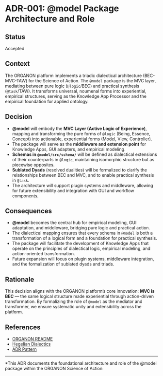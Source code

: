 # ADR-001: @model Package Architecture and Role

## Status
Accepted

## Context

The ORGANON platform implements a triadic dialectical architecture (BEC-MVC-TAW) for the Science of Action. The `@model` package is the MVC layer, mediating between pure logic (`@logic`/BEC) and practical synthesis (`@task`/TAW). It transforms universal, noumenal forms into experiential, empirical structures, serving as the Knowledge App Processor and the empirical foundation for applied ontology.

## Decision

- **@model** will embody the **MVC Layer (Active Logic of Experience)**, mapping and transforming the pure forms of `@logic` (Being, Essence, Concept) into actionable, experiential forms (Model, View, Controller).
- The package will serve as the **middleware and extension point** for Knowledge Apps, GUI adapters, and empirical modeling.
- **Schemas in `@model/src/schema/`** will be defined as dialectical extensions of their counterparts in `@logic`, maintaining isomorphic structure but as piecewise opposites.
- **Sublated Dyads** (resolved dualities) will be formalized to clarify the relationships between BEC and MVC, and to enable practical synthesis in `@task`.
- The architecture will support plugin systems and middleware, allowing for future extensibility and integration with GUI and workflow components.

## Consequences

- **@model** becomes the central hub for empirical modeling, GUI adaptation, and middleware, bridging pure logic and practical action.
- The dialectical mapping ensures that every schema in `@model` is both a transformation of a logical form and a foundation for practical synthesis.
- The package will facilitate the development of Knowledge Apps that operate on the principles of dialectical logic, empirical modeling, and action-oriented transformation.
- Future expansion will focus on plugin systems, middleware integration, and the formalization of sublated dyads and triads.

## Rationale

This decision aligns with the ORGANON platform’s core innovation: **MVC is BEC** — the same logical structure made experiential through action-driven transformation. By formalizing the role of `@model` as the mediator and transformer, we ensure systematic unity and extensibility across the platform.

## References

- [ORGANON README](../../README.md)
- [Hegelian Dialectics](https://en.wikipedia.org/wiki/Dialectic)
- [ADR Pattern](https://adr.github.io/)

---

*This ADR documents the foundational architecture and role of the @model package within the ORGANON Science of Action
